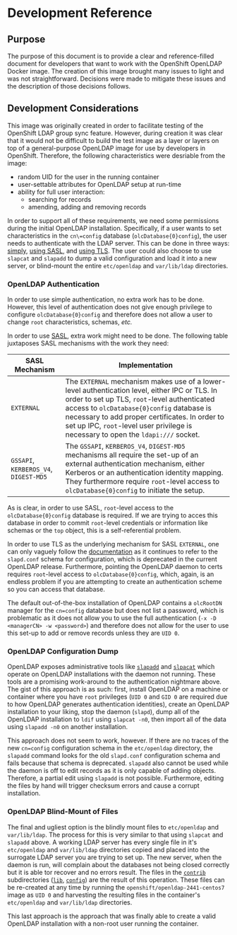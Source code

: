 # Development Reference 

## Purpose
The purpose of this document is to provide a clear and reference-filled document for developers that want to work with the OpenShift OpenLDAP Docker image. The creation of this image brought many issues to light and was not straightforward. Decisions were made to mitigate these issues and the description of those decisions follows.

## Development Considerations
This image was originally created in order to facilitate testing of the OpenShift LDAP group sync feature. However, during creation it was clear that it would not be difficult to build the test image as a layer or layers on top of a general-purpose OpenLDAP image for use by developers in OpenShift. Therefore, the following characteristics were desriable from the image: 

* random UID for the user in the running container
* user-settable attributes for OpenLDAP setup at run-time
* ability for full user interaction:
  * searching for records
  * amending, adding and removing records

In order to support all of these requirements, we need some permissions during the initial OpenLDAP installation. Specifically, if a user wants to set characteristics in the `cn\=config` database (`olcDatabase{0}config`), the user needs to authenticate with the LDAP server. This can be done in three ways: [simply](http://www.openldap.org/doc/admin24/security.html#%22simple%22%20method), [using SASL](http://www.openldap.org/doc/admin24/sasl.html), and [using TLS](http://www.openldap.org/doc/admin24/tls.html). The user could also choose to use `slapcat` and `slapadd` to dump a valid configuration and load it into a new server, or blind-mount the entire `etc/openldap` and `var/lib/ldap` directories.

### OpenLDAP Authentication
In order to use simple authentication, no extra work has to be done. However, this level of authentication does not give enough privilege to configure `olcDatabase{0}config` and therefore does not allow a user to change `root` characteristics, schemas, *etc.*

In order to use [SASL](https://en.wikipedia.org/wiki/Simple_Authentication_and_Security_Layer), extra work might need to be done. The following table juxtaposes SASL mechanisms with the work they need:

SASL Mechanism                        | Implementation
------------------------------------- | -------------- 
`EXTERNAL`                            | The `EXTERNAL` mechanism makes use of a lower-level authentication level, either IPC or TLS. In order to set up TLS, `root`-level authenticated access to `olcDatabase{0}config` database is necessary to add proper certificates. In order to set up IPC, `root`-level user privilege is necessary to open the `ldapi:///` socket. 
`GSSAPI`, `KERBEROS_V4`, `DIGEST-MD5` | The `GSSAPI`, `KERBEROS_V4`, `DIGEST-MD5` mechanisms all require the set-up of an external authentication mechanism, either Kerberos or an authentication identity mapping. They furthermore require `root`-level access to `olcDatabase{0}config` to initiate the setup. 

As is clear, in order to use SASL, `root`-level access to the `olcDatabase{0}config` database is required. If we are trying to acces this database in order to commit `root`-level credentials or information like schemas or the `top` object, this is a self-referential problem.

In order to use TLS as the underlying mechanism for SASL `EXTERNAL`, one can only vaguely follow the [documentation](http://www.openldap.org/faq/data/cache/185.html) as it continues to refer to the `slapd.conf` schema for configuration, which is deprecated in the current OpenLDAP release. Furthermore, pointing the OpenLDAP daemon to certs requires `root`-level access to `olcDatabase{0}config`, which, again, is an endless problem if you are attempting to create an authentication scheme so you can access that database.

The default out-of-the-box installation of OpenLDAP contains a `olcRootDN` manager for the `cn=config` database but does not list a password, which is problematic as it does not allow you to use the full authentication (`-x -D <managerCN> -w <password>`) and therefore does not allow for the user to use this set-up to add or remove records unless they are `UID 0`.

### OpenLDAP Configuration Dump
OpenLDAP exposes administrative tools like [`slapadd`](http://www.openldap.org/software/man.cgi?query=slapadd&apropos=0&sektion=0&manpath=OpenLDAP+2.4-Release&format=html) and [`slpacat`](http://www.openldap.org/software/man.cgi?query=slapcat&apropos=0&sektion=0&manpath=OpenLDAP+2.4-Release&format=html) which operate on OpenLDAP installations with the daemon not running. These tools are a promising work-around to the authentication nightmare above. The gist of this approach is as such: first, install OpenLDAP on a machine or container where you have `root` privileges (`UID 0` and `GID 0` are required due to how OpenLDAP generates authentication identities), create an OpenLDAP installation to your liking, stop the daemon (`slapd`), dump all of the OpenLDAP installation to `ldif` using `slapcat -n0`, then import all of the data using `slapadd -n0` on another installation. 

This approach does not seem to work, however. If there are no traces of the new `cn=config` configuration schema in the `etc/openldap` directory, the `slapadd` command looks for the old `slapd.conf` configuration schema and fails because that schema is deprecated. `slapadd` also cannot be used while the daemon is off to edit records as it is only capable of adding objects. Therefore, a partial edit using `slapadd` is not possible. Furthermore, editing the files by hand will trigger checksum errors and cause a corrupt installation.

### OpenLDAP Blind-Mount of Files
The final and ugliest option is the blindly mount files to `etc/openldap` and `var/lib/ldap`. The process for this is very similar to that using `slapcat` and `slapadd` above. A working LDAP server has every single file in it's `etc/openldap` and `var/lib/ldap` directories copied and placed into the surrogate LDAP server you are trying to set up. The new server, when the daemon is run, will complain about the databases not being closed correctly but it is able tor recover and no errors result. The files in the [`contrib`](2.4.41/contrib) subdirectories ([`lib`](2.4.41/contrib/lib), [`config`](2.4.41/contrib/config)) are the result of this operation. These files can be re-created at any time by running the `openshift/openldap-2441-centos7` image as `UID 0` and harvesting the resulting files in the container's `etc/openldap` and `var/lib/ldap` directories.

This last approach is the approach that was finally able to create a valid OpenLDAP installation with a non-root user running the container.
